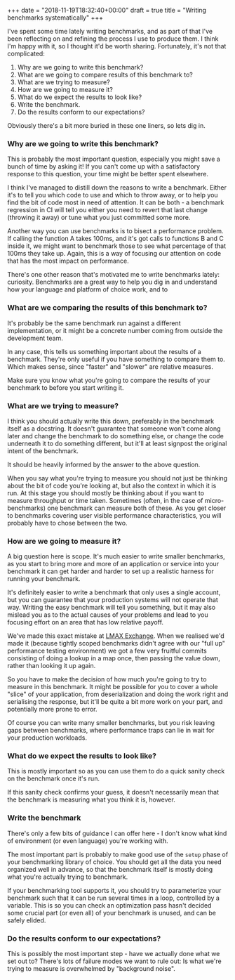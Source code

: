 +++
date = "2018-11-19T18:32:40+00:00"
draft = true
title = "Writing benchmarks systematically"
+++

I've spent some time lately writing benchmarks, and as part of that I've been reflecting on and
refining the process I use to produce them. I think I'm happy with it, so I thought it'd be worth
sharing. Fortunately, it's not that complicated:

1) Why are we going to write this benchmark?
2) What are we going to compare results of this benchmark to?
3) What are we trying to measure?
4) How are we going to measure it?
5) What do we expect the results to look like?
6) Write the benchmark.
7) Do the results conform to our expectations?

Obviously there's a bit more buried in these one liners, so lets dig in.

<!--more-->

### Why are we going to write this benchmark?

This is probably the most important question, especially you might save a bunch of time
by asking it! If you can't come up with a satisfactory response to this question, 
your time might be better spent elsewhere.

I think I've managed to distill down the reasons to write a benchmark. 
Either it's to tell you which code to use and which to throw away, 
or to help you find the bit of code most in need of attention. 
It can be both - a benchmark regression in CI will tell you either you need
to revert that last change (throwing it away) or tune what you just committed some more.

Another way you can use benchmarks is to bisect a performance problem.
If calling the function A takes 100ms, and it's got calls to functions B and C inside it,
we might want to benchmark those to see what percentage of that 100ms they take up.
Again, this is a way of focusing our attention on code that has the most impact on performance.

There's one other reason that's motivated me to write benchmarks lately: curiosity.
Benchmarks are a great way to help you dig in and understand how your language and platform
of choice work, and to 

### What are we comparing the results of this benchmark to?

It's probably be the same benchmark run against a different implementation, 
or it might be a concrete number coming from outside the development team.

In any case, this tells us something important about the results of a benchmark.
They're only useful if you have something to compare them to. Which makes sense, since 
"faster" and "slower" are relative measures. 

Make sure you know what you're going to compare the results of your benchmark to before you start writing it.

### What are we trying to measure?

I think you should actually write this down, preferably in the benchmark itself as a docstring.
It doesn't guarantee that someone won't come along later and change the benchmark to do something
else, or change the code underneath it to do something different, but it'll at least signpost the
original intent of the benchmark.

It should be heavily informed by the answer to the above question. 

When you say what you're trying to measure you should not just be thinking about the bit of code
you're looking at, but also the context in which it is run. At this stage you should mostly be
thinking about if you want to measure throughput or time taken. Sometimes (often, in the case of 
micro-benchmarks) one benchmark can measure both of these. As you get closer to benchmarks
covering user visible performance characteristics, you will probably have to chose between
the two.

### How are we going to measure it?

A big question here is scope. It's much easier to write smaller benchmarks, as you start
to bring more and more of an application or service into your benchmark it can get harder
and harder to set up a realistic harness for running your benchmark.

It's definitely easier to write a benchmark that only uses a single account, but you can guarantee 
that your production systems will not operate that way. Writing the easy benchmark will tell you something, 
but it may also mislead you as to the actual causes of your problems and lead to you focusing effort on 
an area that has low relative payoff.

We've made this exact mistake at [LMAX Exchange](https://www.lmax.com/). When we realised
we'd made it (because tightly scoped benchmarks didn't agree with our "full up" performance testing
environment) we got a few very fruitful commits consisting of doing a lookup in a map once,
then passing the value down, rather than looking it up again.

So you have to make the decision of how much you're going to try to measure in this benchmark.
It might be possible for you to cover a whole "slice" of your application, from deserialization 
and doing the work right and serialising the response, but it'll be quite a bit more work on your 
part, and potentially more prone to error.

Of course you can write many smaller benchmarks, but you risk leaving gaps between benchmarks, where
performance traps can lie in wait for your production workloads.

### What do we expect the results to look like?

This is mostly important so as you can use them to do a quick sanity check on the benchmark once it's run.


If this sanity check confirms your guess, it doesn't necessarily mean that the benchmark is measuring
what you think it is, however.

### Write the benchmark

There's only a few bits of guidance I can offer here - I don't know what kind of environment
(or even language) you're working with.

The most important part is probably to make good use of the `setup` phase of your benchmarking
library of choice. You should get all the data you need organized well in advance, so that 
the benchmark itself is mostly doing what you're actually trying to benchmark.

If your benchmarking tool supports it, you should try to parameterize your benchmark such that
it can be run several times in a loop, controlled by a variable. This is so you can check an
optimization pass hasn't decided some crucial part (or even all) of your benchmark is unused, 
and can be safely elided.

### Do the results conform to our expectations?

This is possibly the most important step - have we actually done what we set out to?
There's lots of failure modes we want to rule out:
Is what we're trying to measure is overwhelmed by  "background noise". 


